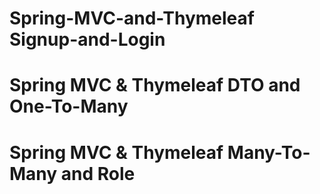 # Spring-MVC-and-Thymeleaf Signup-and-Login
# Spring MVC & Thymeleaf DTO and One-To-Many
# Spring MVC & Thymeleaf Many-To-Many and Role